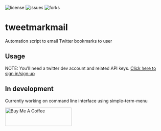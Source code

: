 ![license][license-shield]
![issues][issues-shield]
![forks][forks-shield]

# tweetmarkmail

Automation script to email Twitter bookmarks to user

## Usage

NOTE: You'll need a twitter dev account and related API keys.
[Click here to sign in/sign up][twitter-dev-link]

## In development
Currently working on command line interface using simple-term-menu

<!--Links-->
[license-shield]: https://img.shields.io/github/license/Anzo52/tweetmarkmail
[issues-shield]: https://img.shields.io/github/issues/Anzo52/tweetmarkmail
[forks-shield]: https://img.shields.io/github/forks/Anzo52/tweetmarkmail?style=social
[twitter-dev-link]: https://developer.twitter.com/en

<a href="https://www.buymeacoffee.com/azollner20N" target="_blank"><img src="https://cdn.buymeacoffee.com/buttons/v2/default-yellow.png" alt="Buy Me A Coffee" style="height: 60px !important;width: 217px !important;" ></a>
